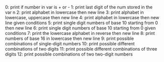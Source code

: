 0: print if number in var is + or -
1: print last digit of the num stored in the var n
2: print alphabet in lowercase then  new line
3: print alphabet in lowercase, uppercase then new line
4: print alphabet in lowercase then  new line given conditions
5: print single digit numbers of base 10 starting from 0 then new line
6: print single digit numbers of base 10 starting from 0 given conditions
7: print the lowercase alphabet in reverse then new line
8: print numbers of base 16 in lowercase then new line
9: print possible combinations of single-digit numbers
10: print possible different combinations of two digits
11: print possible different combinations of three digits
12: print possible combinations of two two-digit numbers
